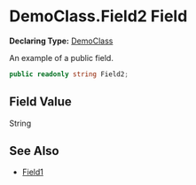 # DemoClass.Field2 Field

**Declaring Type:** [DemoClass](../Type.md)

An example of a public field.

```csharp
public readonly string Field2;
```

## Field Value

String

## See Also

- [Field1](Field1.md)
